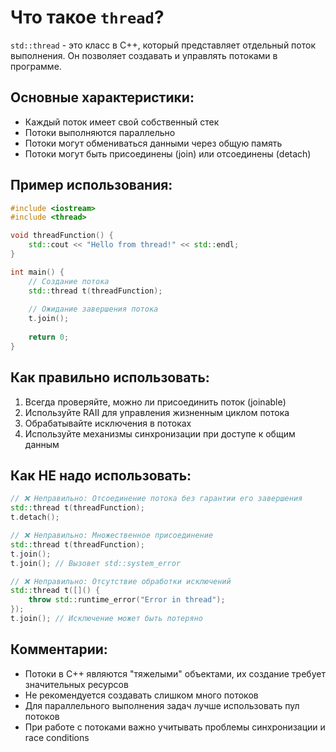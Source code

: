 # Что такое `thread`?

`std::thread` - это класс в C++, который представляет отдельный поток выполнения. Он позволяет создавать и управлять потоками в программе.

## Основные характеристики:
- Каждый поток имеет свой собственный стек
- Потоки выполняются параллельно
- Потоки могут обмениваться данными через общую память
- Потоки могут быть присоединены (join) или отсоединены (detach)

## Пример использования:

```cpp
#include <iostream>
#include <thread>

void threadFunction() {
    std::cout << "Hello from thread!" << std::endl;
}

int main() {
    // Создание потока
    std::thread t(threadFunction);
    
    // Ожидание завершения потока
    t.join();
    
    return 0;
}
```

## Как правильно использовать:
1. Всегда проверяйте, можно ли присоединить поток (joinable)
2. Используйте RAII для управления жизненным циклом потока
3. Обрабатывайте исключения в потоках
4. Используйте механизмы синхронизации при доступе к общим данным

## Как НЕ надо использовать:
```cpp
// ❌ Неправильно: Отсоединение потока без гарантии его завершения
std::thread t(threadFunction);
t.detach();

// ❌ Неправильно: Множественное присоединение
std::thread t(threadFunction);
t.join();
t.join(); // Вызовет std::system_error

// ❌ Неправильно: Отсутствие обработки исключений
std::thread t([]() {
    throw std::runtime_error("Error in thread");
});
t.join(); // Исключение может быть потеряно
```

## Комментарии:
- Потоки в C++ являются "тяжелыми" объектами, их создание требует значительных ресурсов
- Не рекомендуется создавать слишком много потоков
- Для параллельного выполнения задач лучше использовать пул потоков
- При работе с потоками важно учитывать проблемы синхронизации и race conditions 